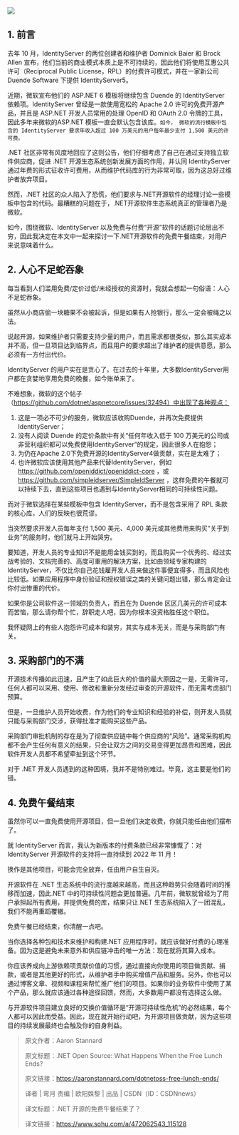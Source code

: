 ![](https://img1.dotnet9.com/2022/04/cover_25.jpeg)

## 1. 前言

去年 10 月，IdentityServer 的两位创建者和维护者 Dominick Baier 和 Brock Allen 宣布，他们当前的商业模式本质上是不可持续的，因此他们将使用互惠公共许可（Reciprocal Public License，RPL）的付费许可模式，并在一家新公司 Duende Software 下提供 IdentityServer5。

近期，微软宣布他们的 ASP.NET 6 模板将继续包含 Duende 的 IdentityServer 依赖项。IdentityServer 曾经是一款使用宽松的 Apache 2.0 许可的免费开源产品，并且是 ASP.NET 开发人员常用的处理 OpenID 和 OAuth 2.0 令牌的工具，因此多年来微软的ASP.NET 模板一直会默认包含该库。`如今， 微软的流行模板中包含的 IdentityServer 要求年收入超过 100 万美元的用户每年最少支付 1,500 美元的许可费。`

.NET 社区非常有风度地回应了这则公告，他们仔细考虑了自己在通过支持独立软件供应商，促进 .NET 开源生态系统创新发展方面的作用，并认同 IdentityServer 通过年费的形式征收许可费用，从而维护代码库的行为非常可取，因为这总好过维护者放弃项目。

然而，.NET 社区的众人陷入了恐慌，他们要求与.NET开源软件的经理讨论一些模板中包含的代码。最糟糕的问题在于，.NET开源软件生态系统真正的管理者乃是微软。

如今，围绕微软、IdentityServer 以及免费与付费“开源”软件的话题讨论层出不穷，因此我决定在本文中一起来探讨一下.NET开源软件的免费午餐结束，对用户来说意味着什么。

## 2. 人心不足蛇吞象

每当看到人们滥用免费/定价过低/未经授权的资源时，我就会想起一句俗语：人心不足蛇吞象。

虽然从小商店偷一块糖果不会被起诉，但是如果有人抢银行，那么一定会被绳之以法。

说起开源，如果维护者只需要支持少量的用户，而且需求都很类似，那么其实成本并不高，但一旦项目达到临界点，而且用户的要求超出了维护者的提供意愿，那么必须有一方付出代价。

IdentityServer 的用户实在是贪心了。在过去的十年里，大多数IdentityServer用户都在贪婪地享用免费的晚餐，如今账单来了。

不难想象，微软的这个帖子（https://github.com/dotnet/aspnetcore/issues/32494）中出现了各种观点：

1. 这是一项必不可少的服务，微软应该收购Duende，并再次免费提供 IdentityServer；
2. 没有人阅读 Duende 的定价条款中有关“任何年收入低于 100 万美元的公司或非营利组织都可以免费使用IdentityServer”的规定，因此很多人在抱怨；
3. 为仍在Apache 2.0下免费开源的IdentityServer4做贡献，实在是太难了；
4. 也许微软应该使用其他产品来代替IdentityServer，例如 https://github.com/openiddict/openiddict-core ，或 https://github.com/simpleidserver/SimpleIdServer ，这样免费的午餐就可以持续下去，直到这些项目也遇到与IdentityServer相同的可持续性问题。

而对于微软选择在某些模板中包含 IdentityServer，而不是包含采用了 RPL 条款的核心库，人们的反映也很荒谬。

当突然要求开发人员每年支付 1,500 美元、4,000 美元或其他费用来购买“关乎到业务”的服务时，他们就马上开始哭穷。

要知道，开发人员的专业知识不是能用金钱买到的，而且购买一个优秀的、经过实战考验的、文档完善的、高度可重用的解决方案，比如由领域专家构建的 IdentityServer，不仅比你自己花钱雇开发人员来做这件事便宜得多，而且风险也比较低。如果应用程序中身份验证和授权错误之类的关键问题出错，那么肯定会让你付出惨重的代价。

如果你是公司软件这一领域的负责人，而且在为 Duende 区区几美元的许可成本而苦恼，那么请你帮个忙，辞职走人吧，因为你根本没资格胜任这个职位。

我怀疑网上的有些人抱怨许可成本和装穷，其实与成本无关，而是与采购部门有关。

## 3. 采购部门的不满

开源技术传播如此迅速，且产生了如此巨大的价值的最大原因之一是，无需许可，任何人都可以采用、使用、修改和重新分发经过审查的开源软件，而无需考虑部门预算。

但是，一旦维护人员开始收费，作为他们的专业知识和经验的补偿，则开发人员就只能与采购部门交涉，获得批准才能购买这些产品。

采购部门审批机制的存在是为了彻查供应链中每个供应商的“风险”。通常采购机构都不会产生任何有意义的结果，只会让双方之间的交易变得更加昂贵和困难，因此软件开发人员都不希望牵扯到这个环节。

对于 .NET 开发人员遇到的这种困境，我并不是特别难过。毕竟，这主要是他们的错。

## 4. 免费午餐结束

虽然你可以一直免费使用开源项目，但一旦他们决定收费，你就只能任由他们摆布了。

就 IdentityServer 而言，我认为新版本的付费条款已经非常慷慨了：对 IdentityServer 开源软件的支持将一直持续到 2022 年 11 月！

换作是其他项目，可能会完全放弃，任由用户自生自灭。

开源软件在 .NET 生态系统中的流行度越来越高，而且这种趋势只会随着时间的推移而加速，因此.NET 中的可持续性问题会更加普遍。几年前，微软就曾经为了用户承担起所有费用，并提供免费的库，结果只让.NET 生态系统陷入了一团混乱，我们不能再重蹈覆辙。

免费午餐已经结束，你清醒一点吧。

当你选择各种包和技术来维护和构建.NET 应用程序时，就应该做好付费的心理准备。因为这是避免未来意外和供应链冲击的唯一方法：现在就将其算入成本。

你应该养成向上游依赖项贡献价值的习惯，通过直接向你使用的项目做贡献、捐款，或者是其他更好的形式，从维护者手中购买增值产品和服务。另外，你也可以通过博客文章、视频和课程来帮忙推广他们的项目。如果你的业务软件中使用了某个产品，那么就应该通过各种途径回馈，然而，大多数用户都没有选择这么做。

与开源软件项目建立良好的交换价值循环是“开源可持续性危机”的必然结果，每个人都可以因此而受益。因此，现在就开始行动吧，为开源项目做贡献，因为这些项目的持续发展最终也会触及你的自身利益。

>原文作者：Aaron Stannard
>
>原文标题：.NET Open Source: What Happens When the Free Lunch Ends?
>
>原文链接：https://aaronstannard.com/dotnetoss-free-lunch-ends/
>
>译者 | 弯月 责编 | 欧阳姝黎 | 出品 | CSDN（ID：CSDNnews）
>
>译文标题：.NET 开源的免费午餐结束了？ 
>
>译文链接：https://www.sohu.com/a/472062543_115128